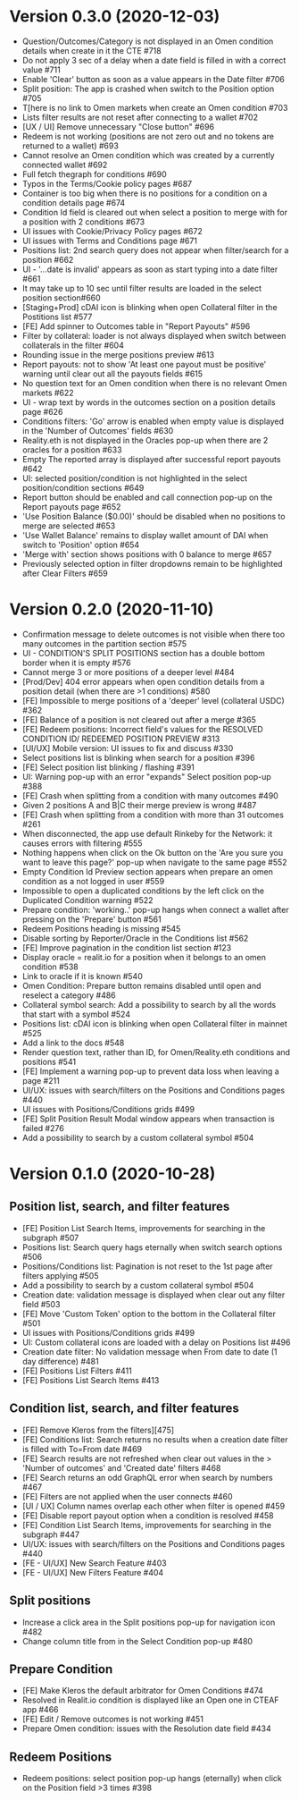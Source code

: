 Version 0.3.0 (2020-12-03)
==========================

- Question/Outcomes/Category is not displayed in an Omen condition details when create in it the CTE #718
- Do not apply 3 sec of a delay when a date field is filled in with a correct value #711
- Enable 'Clear' button as soon as a value appears in the Date filter #706
- Split position: The app is crashed when switch to the Position option #705
- T[here is no link to Omen markets when create an Omen condition #703
- Lists filter results are not reset after connecting to a wallet  #702
- [UX / UI] Remove unnecessary "Close button" #696
- Redeem is not working (positions are not zero out and no tokens are returned to a wallet) #693
- Cannot resolve an Omen condition which was created by a currently connected wallet #692
- Full fetch thegraph for conditions #690
- Typos in the Terms/Cookie policy pages  #687
- Container is too big when there is no positions for a condition on a condition details page #674
- Condition Id field is cleared out when select a position to merge with for a position with 2 conditions #673
- UI issues with Cookie/Privacy Policy pages #672
- UI issues with Terms and Conditions page #671
- Positions list: 2nd search query does not appear when filter/search for a position  #662
- UI - '...date is invalid' appears as soon as start typing into a date filter #661
- It may take up to 10 sec until filter results are loaded in the select position section#660
- [Staging+Prod] cDAI icon is blinking when open Collateral filter in the Postitions list #577
- [FE] Add spinner to Outcomes table in "Report Payouts" #596
- Filter by collateral: loader is not always displayed when switch between collaterals in the filter #604
- Rounding issue in the merge positions preview #613
- Report payouts: not to show 'At least one payout must be positive' warning until clear out all the payouts fields #615
- No question text for an Omen condition when there is no relevant Omen markets #622
- UI - wrap text by words in the outcomes section on a position details page #626
- Conditions filters: 'Go' arrow is enabled when empty value is displayed in the 'Number of Outcomes' fields #630
- Reality.eth is not displayed in the Oracles pop-up when there are 2 oracles for a position #633
- Empty The reported array is displayed after successful report payouts #642
- UI: selected position/condition is not highlighted in the select position/condition sections  #649
- Report button should be enabled and call connection pop-up on the Report payouts page #652
- 'Use Position Balance ($0.00)' should be disabled when no positions to merge are selected #653
- 'Use Wallet Balance' remains to display wallet amount of DAI when switch to 'Position' option #654
- 'Merge with' section shows positions with 0 balance to merge  #657
- Previously selected option in filter dropdowns remain to be highlighted after Clear Filters #659

Version 0.2.0 (2020-11-10)
==========================

- Confirmation message to delete outcomes is not visible when there too many outcomes in the partition section #575
- UI - CONDITION\'S SPLIT POSITIONS section has a double bottom border when it is empty #576
- Cannot merge 3 or more positions of a deeper level #484
- [Prod/Dev] 404 error appears when open condition details from a position detail (when there are \>1 conditions) #580
- [FE] Impossible to merge positions of a \'deeper\' level (collateral USDC) #362
- [FE] Balance of a position is not cleared out after a merge #365
- [FE] Redeem positions: Incorrect field\'s values for the RESOLVED CONDITION ID/ REDEEMED POSITION PREVIEW #313
- [UI/UX] Mobile version: UI issues to fix and discuss #330
- Select positions list is blinking when search for a position #396
- [FE] Select position list blinking / flashing #391
- UI: Warning pop-up with an error \"expands\" Select position pop-up #388
- [FE] Crash when splitting from a condition with many outcomes #490
- Given 2 positions A and B\|C their merge preview is wrong #487
- [FE] Crash when splitting from a condition with more than 31 outcomes #261
- When disconnected, the app use default Rinkeby for the Network: it causes errors with filtering #555
- Nothing happens when click on the Ok button on the \'Are you sure you want to leave this page?\' pop-up when navigate to the same page #552
- Empty Condition Id Preview section appears when prepare an omen condition as a not logged in user #559
- Impossible to open a duplicated conditions by the left click on the Duplicated Condition warning #522
- Prepare condition: \'working..\' pop-up hangs when connect a wallet after pressing on the \'Prepare\' button #561
- Redeem Positions heading is missing #545
- Disable sorting by Reporter/Oracle in the Conditions list #562
- [FE] Improve pagination in the condition list section #123
- Display oracle = realit.io for a position when it belongs to an omen condition #538
- Link to oracle if it is known #540
- Omen Condition: Prepare button remains disabled until open and reselect a category #486
- Collateral symbol search: Add a possibility to search by all the words that start with a symbol #524
- Positions list: cDAI icon is blinking when open Collateral filter in mainnet #525
- Add a link to the docs #548
- Render question text, rather than ID, for Omen/Reality.eth conditions and positions #541
- [FE] Implement a warning pop-up to prevent data loss when leaving a page #211
- UI/UX: issues with search/filters on the Positions and Conditions pages #440
- UI issues with Positions/Conditions grids #499
- [FE] Split Position Result Modal window appears when transaction is failed #276
- Add a possibility to search by a custom collateral symbol #504

Version 0.1.0 (2020-10-28)
==========================

Position list, search, and filter features
------------------------------------------
- [FE] Position List Search Items, improvements for searching in the subgraph #507
- Positions list: Search query hags eternally when switch search options #506
- Positions/Conditions list: Pagination is not reset to the 1st page after filters applying #505
- Add a possibility to search by a custom collateral symbol #504
- Creation date: validation message is displayed when clear out any filter field #503
- [FE] Move \'Custom Token\' option to the bottom in the Collateral filter #501
- UI issues with Positions/Conditions grids #499
- UI: Custom collateral icons are loaded with a delay on Positions list #496
- Creation date filter: No validation message when From date to date (1 day difference) #481
- [FE] Positions List Filters #411
- [FE] Positions List Search Items #413

Condition list, search, and filter features
-------------------------------------------
- [FE] Remove Kleros from the filters][475]
- [FE] Conditions list: Search returns no results when a creation date filter is filled with To=From date #469
- [FE] Search results are not refreshed when clear out values in the > \'Number of outcomes\' and \'Created date\' filters #468
- [FE] Search returns an odd GraphQL error when search by numbers #467
- [FE] Filters are not applied when the user connects #460
- [UI / UX] Column names overlap each other when filter is opened #459
- [FE] Disable report payout option when a condition is resolved #458
- [FE] Condition List Search Items, improvements for searching in the subgraph #447
- UI/UX: issues with search/filters on the Positions and Conditions pages #440
- [FE - UI/UX] New Search Feature #403
- [FE - UI/UX] New Filters Feature #404

Split positions
---------------
- Increase a click area in the Split positions pop-up for navigation icon #482
- Change column title from in the Select Condition pop-up #480

Prepare Condition
-----------------
- [FE] Make Kleros the default arbitrator for Omen Conditions #474
- Resolved in Realit.io condition is displayed like an Open one in CTEAF app #466
- [FE] Edit / Remove outcomes is not working #451
- Prepare Omen condition: issues with the Resolution date field #434

Redeem Positions
----------------

- Redeem positions: select position pop-up hangs (eternally) when click on the Position field \>3 times #398

